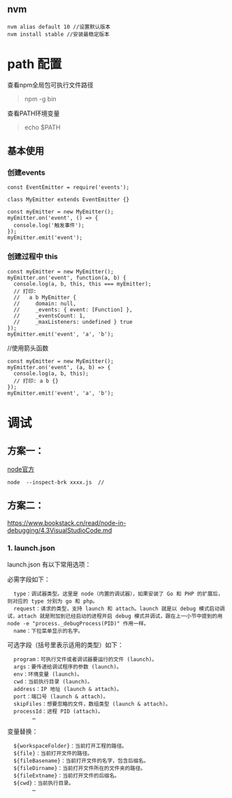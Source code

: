 

## nvm

```node
nvm alias default 10 //设置默认版本
nvm install stable //安装最稳定版本

```



# path 配置

查看npm全局包可执行文件路径

> npm -g bin

查看PATH环境变量

> echo $PATH



## 基本使用

### 创建events

```node
const EventEmitter = require('events');

class MyEmitter extends EventEmitter {}

const myEmitter = new MyEmitter();
myEmitter.on('event', () => {
  console.log('触发事件');
});
myEmitter.emit('event');
```

### 创建过程中 this

```node
const myEmitter = new MyEmitter();
myEmitter.on('event', function(a, b) {
  console.log(a, b, this, this === myEmitter);
  // 打印:
  //   a b MyEmitter {
  //     domain: null,
  //     _events: { event: [Function] },
  //     _eventsCount: 1,
  //     _maxListeners: undefined } true
});
myEmitter.emit('event', 'a', 'b');
```



//使用箭头函数

```node
const myEmitter = new MyEmitter();
myEmitter.on('event', (a, b) => {
  console.log(a, b, this);
  // 打印: a b {}     
});
myEmitter.emit('event', 'a', 'b');
```



# 调试

## 方案一：

[node官方]([http://nodejs.cn/api/debugger.html#debugger_v8_inspector_integration_for_node_js](http://nodejs.cn/api/debugger.html#debugger_v8_inspector_integration_for_node_js))

```node
node  --inspect-brk xxxx.js  //
```



## 方案二：

https://www.bookstack.cn/read/node-in-debugging/4.3VisualStudioCode.md

### 1. launch.json

launch.json 有以下常用选项：

必需字段如下：

      type：调试器类型。这里是 node（内置的调试器），如果安装了 Go 和 PHP 的扩展后，则对应的 type 分别为 go 和 php。
      request：请求的类型，支持 launch 和 attach。launch 就是以 debug 模式启动调试，attach 就是附加到已经启动的进程开启 debug 模式并调试，跟在上一小节中提到的用 node -e "process._debugProcess(PID)" 作用一样。
      name：下拉菜单显示的名字。

可选字段（括号里表示适用的类型）如下：

      program：可执行文件或者调试器要运行的文件 (launch)。
      args：要传递给调试程序的参数 (launch)。
      env：环境变量 (launch)。
      cwd：当前执行目录 (launch)。
      address：IP 地址 (launch & attach)。
      port：端口号 (launch & attach)。
      skipFiles：想要忽略的文件，数组类型 (launch & attach)。
      processId：进程 PID (attach)。
    		…

变量替换：

      ${workspaceFolder}：当前打开工程的路径。
      ${file}：当前打开文件的路径。
      ${fileBasename}：当前打开文件的名字，包含后缀名。
      ${fileDirname}：当前打开文件所在的文件夹的路径。
      ${fileExtname}：当前打开文件的后缀名。
      ${cwd}：当前执行目录。
    		…


